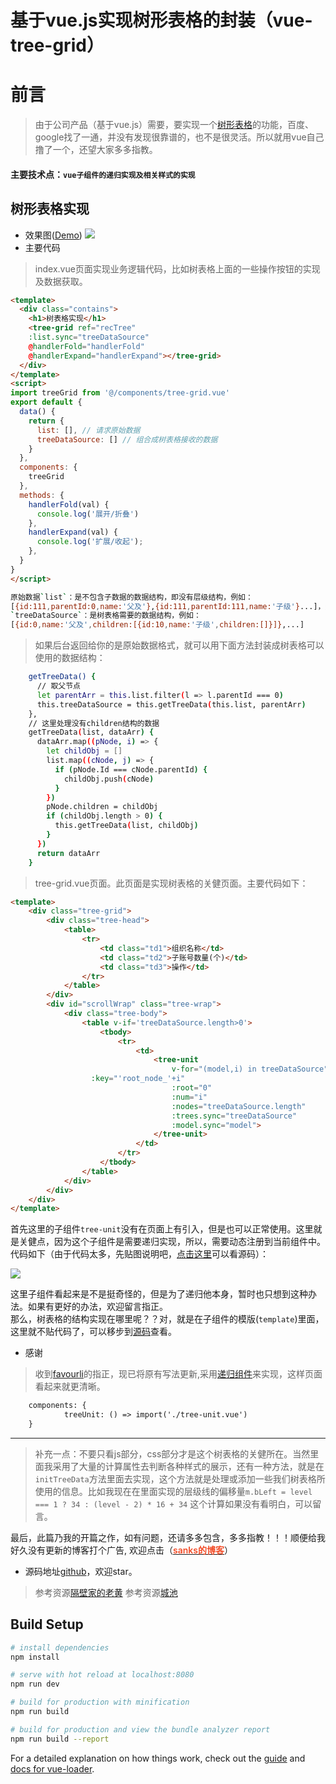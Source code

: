 # 基于vue.js实现树形表格的封装（vue-tree-grid）

# 前言

> 由于公司产品（基于vue.js）需要，要实现一个[树形表格](https://gitee.com/sanks/vue-tree-grid)的功能，百度、google找了一通，并没有发现很靠谱的，也不是很灵活。所以就用vue自己撸了一个，还望大家多多指教。
#### 主要技术点：`vue子组件的递归实现及相关样式的实现`

## 树形表格实现

- 效果图([Demo](https://gitee.com/sanks/vue-tree-grid/dist/#/))
![](https://user-gold-cdn.xitu.io/2018/7/24/164cb313dcbb3e95?w=1492&h=998&f=gif&s=1120746)
- 主要代码
> index.vue页面实现业务逻辑代码，比如树表格上面的一些操作按钮的实现及数据获取。
>
``` html
<template>
  <div class="contains">
    <h1>树表格实现</h1>
    <tree-grid ref="recTree"
    :list.sync="treeDataSource"
    @handlerFold="handlerFold"
    @handlerExpand="handlerExpand"></tree-grid>
  </div>
</template>
<script>
import treeGrid from '@/components/tree-grid.vue'
export default {
  data() {
    return {
      list: [], // 请求原始数据
      treeDataSource: [] // 组合成树表格接收的数据
    }
  },
  components: {
    treeGrid
  },
  methods: {
    handlerFold(val) {
      console.log('展开/折叠')
    },
    handlerExpand(val) {
      console.log('扩展/收起');
    },
  }
}
</script>
```
``` bash
原始数据`list`：是不包含子数据的数据结构，即没有层级结构，例如：
[{id:111,parentId:0,name:'父及'},{id:111,parentId:111,name:'子级'}...]，通过parentId来获取对应父子层级结构
`treeDataSource`：是树表格需要的数据结构，例如：
[{id:0,name:'父及',children:[{id:10,name:'子级',children:[]}]},...]
```
> 如果后台返回给你的是原始数据格式，就可以用下面方法封装成树表格可以使用的数据结构：
``` bash
    getTreeData() {
      // 取父节点
      let parentArr = this.list.filter(l => l.parentId === 0)
      this.treeDataSource = this.getTreeData(this.list, parentArr)
    },
    // 这里处理没有children结构的数据
    getTreeData(list, dataArr) {
      dataArr.map((pNode, i) => {
        let childObj = []
        list.map((cNode, j) => {
          if (pNode.Id === cNode.parentId) {
            childObj.push(cNode)
          }
        })
        pNode.children = childObj
        if (childObj.length > 0) {
          this.getTreeData(list, childObj)
        }
      })
      return dataArr
    }
```
> tree-grid.vue页面。此页面是实现树表格的关健页面。主要代码如下：
``` html
<template>
	<div class="tree-grid">
		<div class="tree-head">
			<table>
				<tr>
					<td class="td1">组织名称</td>
					<td class="td2">子账号数量(个)</td>
					<td class="td3">操作</td>
				</tr>
			</table>
		</div>
		<div id="scrollWrap" class="tree-wrap">
			<div class="tree-body">
				<table v-if='treeDataSource.length>0'>
					<tbody>
						<tr>
							<td>
								<tree-unit
									v-for="(model,i) in treeDataSource"
                  :key="'root_node_'+i"
									:root="0"
									:num="i"
									:nodes="treeDataSource.length"
									:trees.sync="treeDataSource"
									:model.sync="model">
								</tree-unit>
							</td>
						</tr>
					</tbody>
				</table>
			</div>
		</div>
	</div>
</template>
```
首先这里的子组件`tree-unit`没有在页面上有引入，但是也可以正常使用。这里就是关健点，因为这个子组件是需要递归实现，所以，需要动态注册到当前组件中。代码如下（由于代码太多，先贴图说明吧，[点击这里](https://gitee.com/sanks/vue-tree-grid/blob/master/src/components/tree-grid.vue)可以看源码）：

![](https://user-gold-cdn.xitu.io/2018/7/24/164cb5dddee5b208?w=672&h=862&f=png&s=48872)

这里子组件看起来是不是挺奇怪的，但是为了递归他本身，暂时也只想到这种办法。如果有更好的办法，欢迎留言指正。<br>
那么，树表格的结构实现在哪里呢？？对，就是在子组件的模版(`template`)里面，这里就不贴代码了，可以移步到[源码](https://gitee.com/sanks/vue-tree-grid/blob/master/src/components/tree-grid.vue)查看。<br>
- 感谢
> 收到[favourli](https://juejin.im/user/5b0d3e2d5188251558575c17)的指正，现已将原有写法更新,采用[递归组件](https://cn.vuejs.org/v2/guide/components-edge-cases.html#%E7%BB%84%E4%BB%B6%E4%B9%8B%E9%97%B4%E7%9A%84%E5%BE%AA%E7%8E%AF%E5%BC%95%E7%94%A8)来实现，这样页面看起来就更清晰。
``` html
	components: {
			treeUnit: () => import('./tree-unit.vue')
	}
```
----
> 补充一点：不要只看js部分，css部分才是这个树表格的关健所在。当然里面我采用了大量的计算属性去判断各种样式的展示，还有一种方法，就是在`initTreeData`方法里面去实现，这个方法就是处理或添加一些我们树表格所使用的信息。比如我现在在里面实现的层级线的偏移量`m.bLeft = level === 1 ? 34 : (level - 2) * 16 + 34` 这个计算如果没有看明白，可以留言。

最后，此篇乃我的开篇之作，如有问题，还请多多包含，多多指教！！！顺便给我好久没有更新的博客打个广告,
欢迎点击（[<span style="color:#f24c27;font-weight:600">sanks的博客</span>](https://www.sanks-blog.com/)）
- 源码地址[github](https://gitee.com/sanks/vue-tree-grid)，欢迎star。
> 参考资源[隔壁家的老黄](https://www.cnblogs.com/ychl/p/6075106.html)
> 参考资源[城池](https://juejin.cn/post/6844903645624926215)


## Build Setup

``` bash
# install dependencies
npm install

# serve with hot reload at localhost:8080
npm run dev

# build for production with minification
npm run build

# build for production and view the bundle analyzer report
npm run build --report
```

For a detailed explanation on how things work, check out the [guide](http://vuejs-templates.github.io/webpack/) and [docs for vue-loader](http://vuejs.github.io/vue-loader).
